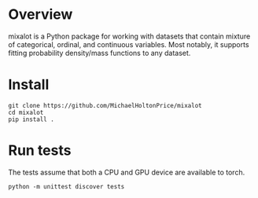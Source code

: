 # Overview
mixalot is a Python package for working with datasets that contain mixture
of categorical, ordinal, and continuous variables. Most notably, it supports
fitting probability density/mass functions to any dataset.

# Install
```console
git clone https://github.com/MichaelHoltonPrice/mixalot
cd mixalot
pip install .
```

# Run tests
The tests assume that both a CPU and GPU device are available to torch.

```console
python -m unittest discover tests
```